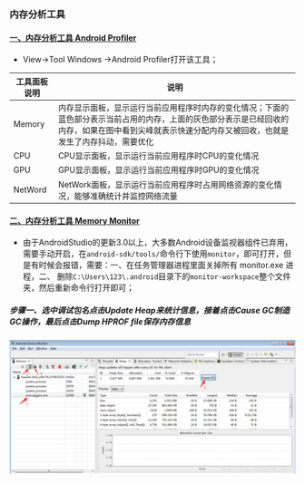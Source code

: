 ### 内存分析工具 
#### [一、内存分析工具 Android Profiler]()
+ View->Tool Windows ->Android Profiler打开该工具；

|工具面板说明|说明|
|------|------|
|Memory|内存显示面板，显示运行当前应用程序时内存的变化情况；下面的蓝色部分表示当前占用的内存，上面的灰色部分表示是已经回收的内存，如果在图中看到尖峰就表示快速分配内存又被回收，也就是发生了内存抖动，需要优化|
|CPU|CPU显示面板，显示运行当前应用程序时CPU的变化情况|
|GPU|GPU显示面板，显示运行当前应用程序时GPU的变化情况|
|NetWord|NetWork面板，显示运行当前应用程序时占用网络资源的变化情况，能够准确统计并监控网络流量|

#### [二、内存分析工具 Memory Monitor]()
+ 由于AndroidStudio的更新3.0以上，大多数Android设备监视器组件已弃用，需要手动开启，在`android-sdk/tools/`命令行下使用`monitor`，即可打开，但是有时候会报错，需要：一、在任务管理器进程里面关掉所有 monitor.exe 进程，二、 删除`C:\Users\123\.android`目录下的`monitor-workspace`整个文件夹，然后重新命令行打开即可；
##### 步骤一、选中调试包名点击Update Heap来统计信息，接着点击Cause GC制造GC操作，最后点击Dump HPROF file保存内存信息
![image](https://github.com/ningbaoqi/PerformanceOptimization/blob/master/gif/neicun1.jpg)
